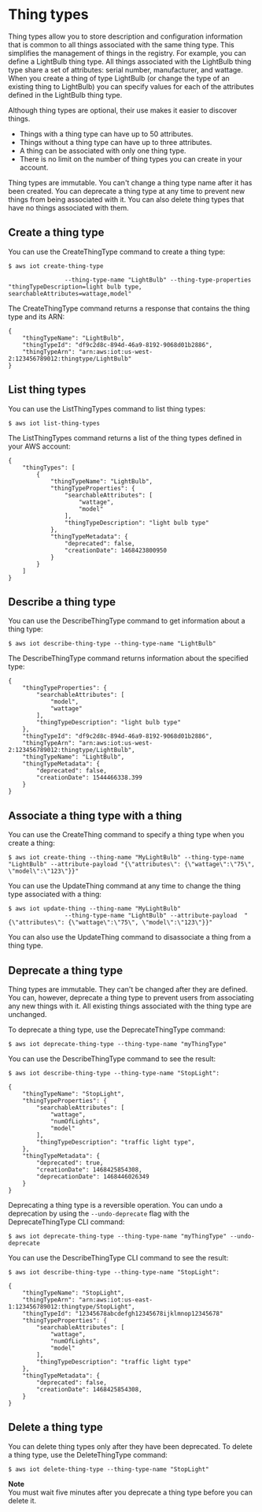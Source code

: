 # Thing types<a name="thing-types"></a>

Thing types allow you to store description and configuration information that is common to all things associated with the same thing type\. This simplifies the management of things in the registry\. For example, you can define a LightBulb thing type\. All things associated with the LightBulb thing type share a set of attributes: serial number, manufacturer, and wattage\. When you create a thing of type LightBulb \(or change the type of an existing thing to LightBulb\) you can specify values for each of the attributes defined in the LightBulb thing type\. 

Although thing types are optional, their use makes it easier to discover things\.
+ Things with a thing type can have up to 50 attributes\.
+ Things without a thing type can have up to three attributes\.
+ A thing can be associated with only one thing type\.
+ There is no limit on the number of thing types you can create in your account\.

Thing types are immutable\. You can't change a thing type name after it has been created\. You can deprecate a thing type at any time to prevent new things from being associated with it\. You can also delete thing types that have no things associated with them\. 

## Create a thing type<a name="create-thing-type"></a>

You can use the CreateThingType command to create a thing type:

```
$ aws iot create-thing-type 

                --thing-type-name "LightBulb" --thing-type-properties "thingTypeDescription=light bulb type, searchableAttributes=wattage,model"
```

The CreateThingType command returns a response that contains the thing type and its ARN:

```
{
    "thingTypeName": "LightBulb",
    "thingTypeId": "df9c2d8c-894d-46a9-8192-9068d01b2886",
    "thingTypeArn": "arn:aws:iot:us-west-2:123456789012:thingtype/LightBulb"
}
```

## List thing types<a name="list-thing-types"></a>

You can use the ListThingTypes command to list thing types:

```
$ aws iot list-thing-types
```

The ListThingTypes command returns a list of the thing types defined in your AWS account:

```
{
    "thingTypes": [
        {
            "thingTypeName": "LightBulb",
            "thingTypeProperties": {
                "searchableAttributes": [
                    "wattage",
                    "model"
                ],
                "thingTypeDescription": "light bulb type"
            },
            "thingTypeMetadata": {
                "deprecated": false,
                "creationDate": 1468423800950
            }
        }
    ]
}
```

## Describe a thing type<a name="describe-thing-type"></a>

You can use the DescribeThingType command to get information about a thing type:

```
$ aws iot describe-thing-type --thing-type-name "LightBulb"
```

The DescribeThingType command returns information about the specified type:

```
{
    "thingTypeProperties": {
        "searchableAttributes": [
            "model", 
            "wattage"
        ], 
        "thingTypeDescription": "light bulb type"
    }, 
    "thingTypeId": "df9c2d8c-894d-46a9-8192-9068d01b2886", 
    "thingTypeArn": "arn:aws:iot:us-west-2:123456789012:thingtype/LightBulb", 
    "thingTypeName": "LightBulb", 
    "thingTypeMetadata": {
        "deprecated": false, 
        "creationDate": 1544466338.399
    }
}
```

## Associate a thing type with a thing<a name="associate-thing-type"></a>

You can use the CreateThing command to specify a thing type when you create a thing:

```
$ aws iot create-thing --thing-name "MyLightBulb" --thing-type-name "LightBulb" --attribute-payload "{\"attributes\": {\"wattage\":\"75\", \"model\":\"123\"}}"
```

You can use the UpdateThing command at any time to change the thing type associated with a thing:

```
$ aws iot update-thing --thing-name "MyLightBulb"
                --thing-type-name "LightBulb" --attribute-payload  "{\"attributes\": {\"wattage\":\"75\", \"model\":\"123\"}}"
```

You can also use the UpdateThing command to disassociate a thing from a thing type\.

## Deprecate a thing type<a name="deprecate-thing-type"></a>

Thing types are immutable\. They can't be changed after they are defined\. You can, however, deprecate a thing type to prevent users from associating any new things with it\. All existing things associated with the thing type are unchanged\.

To deprecate a thing type, use the DeprecateThingType command:

```
$ aws iot deprecate-thing-type --thing-type-name "myThingType"
```

You can use the DescribeThingType command to see the result:

```
$ aws iot describe-thing-type --thing-type-name "StopLight":
```

```
{
    "thingTypeName": "StopLight",
    "thingTypeProperties": {
        "searchableAttributes": [
            "wattage",
            "numOfLights",
            "model"
        ],
        "thingTypeDescription": "traffic light type",
    },
    "thingTypeMetadata": {
        "deprecated": true,
        "creationDate": 1468425854308,
        "deprecationDate": 1468446026349
    }
}
```

Deprecating a thing type is a reversible operation\. You can undo a deprecation by using the `--undo-deprecate` flag with the DeprecateThingType CLI command:

```
$ aws iot deprecate-thing-type --thing-type-name "myThingType" --undo-deprecate
```

You can use the DescribeThingType CLI command to see the result:

```
$ aws iot describe-thing-type --thing-type-name "StopLight":
```

```
{
    "thingTypeName": "StopLight",
    "thingTypeArn": "arn:aws:iot:us-east-1:123456789012:thingtype/StopLight",
    "thingTypeId": "12345678abcdefgh12345678ijklmnop12345678"
    "thingTypeProperties": {
        "searchableAttributes": [
            "wattage",
            "numOfLights",
            "model"
        ],
        "thingTypeDescription": "traffic light type"
    },
    "thingTypeMetadata": {
        "deprecated": false,
        "creationDate": 1468425854308,
    }
}
```

## Delete a thing type<a name="delete-thing-types"></a>

You can delete thing types only after they have been deprecated\. To delete a thing type, use the DeleteThingType command:

```
$ aws iot delete-thing-type --thing-type-name "StopLight"
```

**Note**  
You must wait five minutes after you deprecate a thing type before you can delete it\.